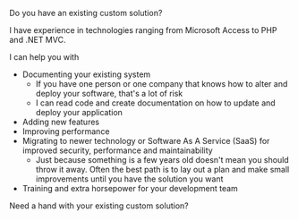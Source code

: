 Do you have an existing custom solution?

I have experience in technologies ranging from Microsoft Access to PHP and .NET MVC.

I can help you with 

- Documenting your existing system
    - If you have one person or one company that knows how to alter and deploy your software, that's a lot of risk
    - I can read code and create documentation on how to update and deploy your application
- Adding new features
- Improving performance
- Migrating to newer technology or Software As A Service (SaaS) for improved security, performance and maintainability
    - Just because something is a few years old doesn't mean you should throw it away. Often the best path is to lay out a plan and make small improvements until you have the solution you want
- Training and extra horsepower for your development team


Need a hand with your existing custom solution?
